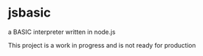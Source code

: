 # jsbasic
a BASIC interpreter written in node.js

This project is a work in progress and is not ready for production
